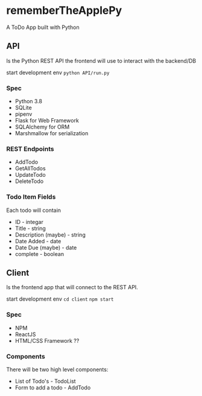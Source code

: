 # rememberTheApplePy
A ToDo App built with Python

## API
Is the Python REST API the frontend will use to interact with the backend/DB

start development env
`python API/run.py`

### Spec
* Python 3.8
* SQLite
* pipenv
* Flask for Web Framework
* SQLAlchemy for ORM
* Marshmallow for serialization

### REST Endpoints
* AddTodo
* GetAllTodos
* UpdateTodo
* DeleteTodo


### Todo Item Fields
Each todo will contain
* ID - integar
* Title - string
* Description (maybe) - string
* Date Added - date
* Date Due (maybe) - date
* complete - boolean


## Client
Is the frontend app that will connect to the REST API.

start development env
`cd client`
`npm start`

### Spec
* NPM
* ReactJS
* HTML/CSS Framework ??

### Components
There will be two high level components:
* List of Todo's - TodoList
* Form to add a todo - AddTodo